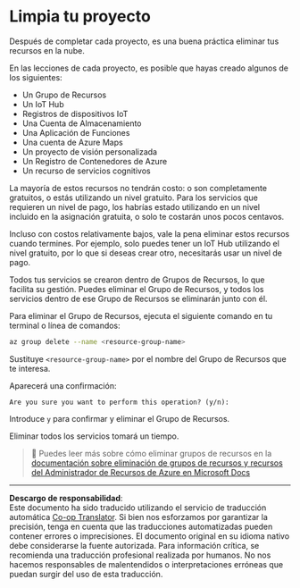 <!--
CO_OP_TRANSLATOR_METADATA:
{
  "original_hash": "5a94fbab1ba737e9bd6cc6c64f114fa0",
  "translation_date": "2025-08-26T13:57:07+00:00",
  "source_file": "clean-up.md",
  "language_code": "es"
}
-->
# Limpia tu proyecto

Después de completar cada proyecto, es una buena práctica eliminar tus recursos en la nube.

En las lecciones de cada proyecto, es posible que hayas creado algunos de los siguientes:

* Un Grupo de Recursos  
* Un IoT Hub  
* Registros de dispositivos IoT  
* Una Cuenta de Almacenamiento  
* Una Aplicación de Funciones  
* Una cuenta de Azure Maps  
* Un proyecto de visión personalizada  
* Un Registro de Contenedores de Azure  
* Un recurso de servicios cognitivos  

La mayoría de estos recursos no tendrán costo: o son completamente gratuitos, o estás utilizando un nivel gratuito. Para los servicios que requieren un nivel de pago, los habrías estado utilizando en un nivel incluido en la asignación gratuita, o solo te costarán unos pocos centavos.

Incluso con costos relativamente bajos, vale la pena eliminar estos recursos cuando termines. Por ejemplo, solo puedes tener un IoT Hub utilizando el nivel gratuito, por lo que si deseas crear otro, necesitarás usar un nivel de pago.

Todos tus servicios se crearon dentro de Grupos de Recursos, lo que facilita su gestión. Puedes eliminar el Grupo de Recursos, y todos los servicios dentro de ese Grupo de Recursos se eliminarán junto con él.

Para eliminar el Grupo de Recursos, ejecuta el siguiente comando en tu terminal o línea de comandos:

```sh
az group delete --name <resource-group-name>
```

Sustituye `<resource-group-name>` por el nombre del Grupo de Recursos que te interesa.

Aparecerá una confirmación:

```output
Are you sure you want to perform this operation? (y/n): 
```

Introduce `y` para confirmar y eliminar el Grupo de Recursos.

Eliminar todos los servicios tomará un tiempo.

> 💁 Puedes leer más sobre cómo eliminar grupos de recursos en la [documentación sobre eliminación de grupos de recursos y recursos del Administrador de Recursos de Azure en Microsoft Docs](https://docs.microsoft.com/azure/azure-resource-manager/management/delete-resource-group?WT.mc_id=academic-17441-jabenn&tabs=azure-cli)

---

**Descargo de responsabilidad**:  
Este documento ha sido traducido utilizando el servicio de traducción automática [Co-op Translator](https://github.com/Azure/co-op-translator). Si bien nos esforzamos por garantizar la precisión, tenga en cuenta que las traducciones automatizadas pueden contener errores o imprecisiones. El documento original en su idioma nativo debe considerarse la fuente autorizada. Para información crítica, se recomienda una traducción profesional realizada por humanos. No nos hacemos responsables de malentendidos o interpretaciones erróneas que puedan surgir del uso de esta traducción.